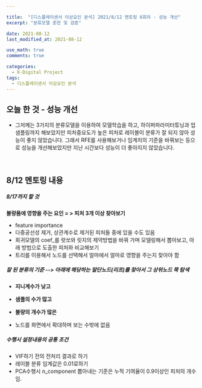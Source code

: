 ```yaml
---

title:  "[디스플레이센서 이상요인 분석] 2021/8/12 멘토링 6회차 - 성능 개선"
excerpt: "분류모델 훈련 및 검증"

date: 2021-08-12
last_modified_at: 2021-08-12

use_math: true
comments: true

categories:
  - K-Digital Project
tags:
  - 디스플레이센서 이상요인 분석
---
```


## 오늘 한 것 - 성능 개선

- 그저께는 3가지의 분류모델을 이용하여 모델학습을 하고, 하이퍼파라미터튜닝과 업샘플링까지 해보았지만 피처중요도가 높은 피처로 레이블이 분류가 잘 되지 않아 성능이 좋지 않았습니다. 그래서 RFE를 사용해보거나 임계치의 기준을 바꿔보는 등으로 성능을 개선해보았지만 지난 시간보다 성능이 더 좋아지지 않았습니다. 

<br>

## 8/12 멘토링 내용

##### 8/17까지 할 것
**불량품에 영향을 주는 요인 = > 피처 3개 이상 찾아보기**

- feature importance
- 다중공선성 제거, 상관계수로 제거된 피처들 중에 있을 수도 있음
- 회귀모델의 coef_를 랏쏘와 릿지의 제약방법을 바꿔 가며 모델링해서 뽑아보고, 아래 방법으로 도출한 피처와 비교해보기
- 트리를 이용해서 노드를 선택해서 얼마에서 얼마로 영향을 주는지 찾아야 함

##### 잘 된 분류의 기준 --> 아래에 해당하는 말단노드(리프)를 찾아서 그 상위노드 쭉 탐색

- **지니계수가 낮고**
- **샘플의 수가 많고**
- **불량의 개수가 많은**

- 노드를 화면에서 확대하며 보는 수밖에 없음

##### 수행시 설정내용의 공통 조건

- VIF하기 전의 전처리 결과로 하기
- 레이블 분류 임계값은 0.01로하기
- PCA수행시 n_component 뽑아내는 기준은 누적 기여율이 0.9이상인 피처의 개수임.